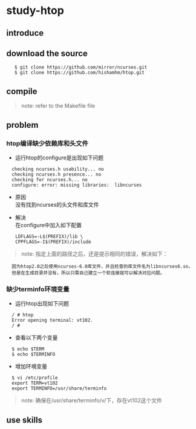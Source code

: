 study-htop
==========

## introduce


## download the source

```
   $ git clone https://github.com/mirror/ncurses.git
   $ git clone https://github.com/hishamhm/htop.git
```

## compile

> note: refer to the Makefile file


## problem

### htop编译缺少依赖库和头文件

* 运行htop的configure是出现如下问题

```
  checking ncurses.h usability... no
  checking ncurses.h presence... no
  checking for ncurses.h... no
  configure: error: missing libraries:  libncurses
```

* 原因  
  没有找到ncurses的头文件和库文件

* 解决  
  在configure中加入如下配置

  ```
  LDFLAGS=-L$(PREFIX)/lib \
  CPPFLAGS=-I$(PREFIX)/include
  ```
> note: 指定上面的路径之后，还是提示相同的错误，解决如下：

```
  因为htop2.0之后使用ncurses-6.0库文件，并且检查的库文件名为libncurses6.so，
  但是在生成目录并没有，所以只需自己建立一个软连接就可以解决对应问题。
```

### 缺少terminfo环境变量

* 运行htop出现如下问题

```
  / # htop
  Error opening terminal: vt102.
  / #
```

* 查看以下两个变量

```
  $ echo $TERM
  $ echo $TERMINFO
```

* 增加环境变量

```
  $ vi /etc/profile
  export TERM=vt102
  export TERMINFO=/usr/share/terminfo
```

> note: 确保在/usr/share/terminfo/v/下，存在vt102这个文件

## use skills







